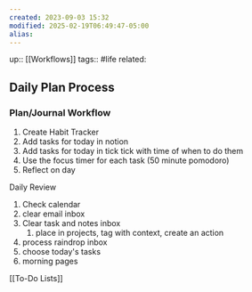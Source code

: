 ```yaml
---
created: 2023-09-03 15:32
modified: 2025-02-19T06:49:47-05:00
alias: 
---
```

up::  [[Workflows]]
tags:: #life
related:

## Daily Plan Process

### Plan/Journal Workflow
1. Create Habit Tracker
3. Add tasks for today in notion
4. Add tasks for today in tick tick with time of when to do them
5. Use the focus timer for each task (50 minute pomodoro)
6. Reflect on day

Daily Review
1. Check calendar
2. clear email inbox
3. Clear task and notes inbox   
	1. place in projects, tag with context, create an action
4. process raindrop inbox
5. choose today's tasks
6. morning pages



[[To-Do Lists]]

